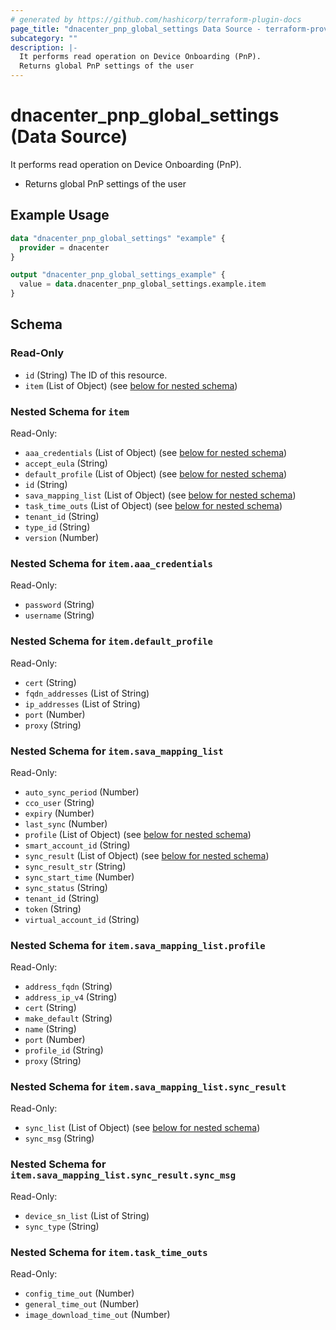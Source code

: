 ```yaml
---
# generated by https://github.com/hashicorp/terraform-plugin-docs
page_title: "dnacenter_pnp_global_settings Data Source - terraform-provider-dnacenter"
subcategory: ""
description: |-
  It performs read operation on Device Onboarding (PnP).
  Returns global PnP settings of the user
---
```


# dnacenter_pnp_global_settings (Data Source)

It performs read operation on Device Onboarding (PnP).

- Returns global PnP settings of the user

## Example Usage

```terraform
data "dnacenter_pnp_global_settings" "example" {
  provider = dnacenter
}

output "dnacenter_pnp_global_settings_example" {
  value = data.dnacenter_pnp_global_settings.example.item
}
```

<!-- schema generated by tfplugindocs -->
## Schema

### Read-Only

- `id` (String) The ID of this resource.
- `item` (List of Object) (see [below for nested schema](#nestedatt--item))

<a id="nestedatt--item"></a>
### Nested Schema for `item`

Read-Only:

- `aaa_credentials` (List of Object) (see [below for nested schema](#nestedobjatt--item--aaa_credentials))
- `accept_eula` (String)
- `default_profile` (List of Object) (see [below for nested schema](#nestedobjatt--item--default_profile))
- `id` (String)
- `sava_mapping_list` (List of Object) (see [below for nested schema](#nestedobjatt--item--sava_mapping_list))
- `task_time_outs` (List of Object) (see [below for nested schema](#nestedobjatt--item--task_time_outs))
- `tenant_id` (String)
- `type_id` (String)
- `version` (Number)

<a id="nestedobjatt--item--aaa_credentials"></a>
### Nested Schema for `item.aaa_credentials`

Read-Only:

- `password` (String)
- `username` (String)


<a id="nestedobjatt--item--default_profile"></a>
### Nested Schema for `item.default_profile`

Read-Only:

- `cert` (String)
- `fqdn_addresses` (List of String)
- `ip_addresses` (List of String)
- `port` (Number)
- `proxy` (String)


<a id="nestedobjatt--item--sava_mapping_list"></a>
### Nested Schema for `item.sava_mapping_list`

Read-Only:

- `auto_sync_period` (Number)
- `cco_user` (String)
- `expiry` (Number)
- `last_sync` (Number)
- `profile` (List of Object) (see [below for nested schema](#nestedobjatt--item--sava_mapping_list--profile))
- `smart_account_id` (String)
- `sync_result` (List of Object) (see [below for nested schema](#nestedobjatt--item--sava_mapping_list--sync_result))
- `sync_result_str` (String)
- `sync_start_time` (Number)
- `sync_status` (String)
- `tenant_id` (String)
- `token` (String)
- `virtual_account_id` (String)

<a id="nestedobjatt--item--sava_mapping_list--profile"></a>
### Nested Schema for `item.sava_mapping_list.profile`

Read-Only:

- `address_fqdn` (String)
- `address_ip_v4` (String)
- `cert` (String)
- `make_default` (String)
- `name` (String)
- `port` (Number)
- `profile_id` (String)
- `proxy` (String)


<a id="nestedobjatt--item--sava_mapping_list--sync_result"></a>
### Nested Schema for `item.sava_mapping_list.sync_result`

Read-Only:

- `sync_list` (List of Object) (see [below for nested schema](#nestedobjatt--item--sava_mapping_list--sync_result--sync_list))
- `sync_msg` (String)

<a id="nestedobjatt--item--sava_mapping_list--sync_result--sync_list"></a>
### Nested Schema for `item.sava_mapping_list.sync_result.sync_msg`

Read-Only:

- `device_sn_list` (List of String)
- `sync_type` (String)




<a id="nestedobjatt--item--task_time_outs"></a>
### Nested Schema for `item.task_time_outs`

Read-Only:

- `config_time_out` (Number)
- `general_time_out` (Number)
- `image_download_time_out` (Number)


